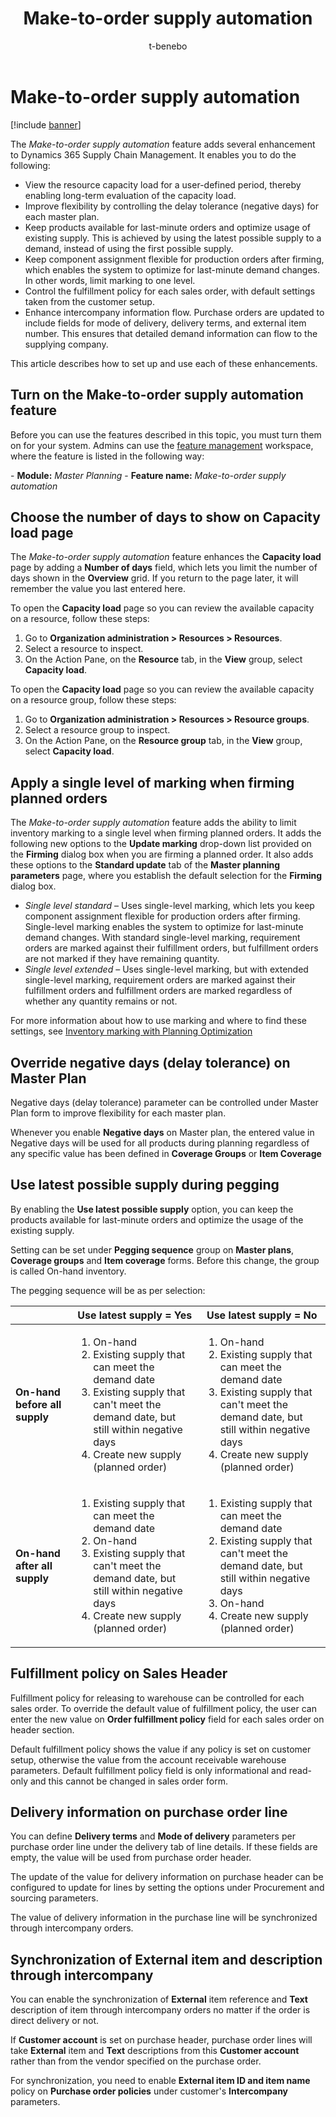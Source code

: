 ﻿---
title: Make-to-order supply automation
description: This article describes how to set up and use the various enhancements added by the Make-to-order supply automation feature
author: t-benebo
ms.date: 07/27/2022
ms.topic: article
ms.search.form:
audience: Application User
ms.reviewer: kamaybac
ms.search.region: Global
ms.author: benebotg
ms.search.validFrom: 2022-07-27
ms.dyn365.ops.version: 10.0.29
---

# Make-to-order supply automation

[!include [banner](../includes/banner.md)]

<!-- KFM: Does any part of this feature rely on Planning Optimization? I.e., where should this go in the TOC? -->

The *Make-to-order supply automation* feature adds several enhancement to Dynamics 365 Supply Chain Management. It enables you to do the following:

- View the resource capacity load for a user-defined period, thereby enabling long-term evaluation of the capacity load.
- Improve flexibility by controlling the delay tolerance (negative days) for each master plan.
- Keep products available for last-minute orders and optimize usage of existing supply. This is achieved by using the latest possible supply to a demand, instead of using the first possible supply.
- Keep component assignment flexible for production orders after firming, which enables the system to optimize for last-minute demand changes. In other words, limit marking to one level.
- Control the fulfillment policy for each sales order, with default settings taken from the customer setup.
- Enhance intercompany information flow. Purchase orders are updated to include fields for mode of delivery, delivery terms, and external item number. This ensures that detailed demand information can flow to the supplying company.

This article describes how to set up and use each of these enhancements.

## Turn on the Make-to-order supply automation feature

Before you can use the features described in this topic, you must turn them on for your system. Admins can use the [feature management](../../fin-ops-core/fin-ops/get-started/feature-management/feature-management-overview.md) workspace, where the feature is listed in the following way:

- **Module:** *Master Planning*
- **Feature name:** *Make-to-order supply automation*

## Choose the number of days to show on Capacity load page

The *Make-to-order supply automation* feature enhances the **Capacity load** page by adding a **Number of days** field, which lets you limit the number of days shown in the **Overview** grid. If you return to the page later, it will remember the value you last entered here.

<!-- KFM: Confirm the following two procedures. -->

To open the **Capacity load** page so you can review the available capacity on a resource, follow these steps:

1. Go to **Organization administration \> Resources \> Resources**.
1. Select a resource to inspect.
1. On the Action Pane, on the **Resource** tab, in the **View** group, select **Capacity load**.

To open the **Capacity load** page so you can review the available capacity on a resource group, follow these steps:

1. Go to **Organization administration \> Resources \> Resource groups**.
1. Select a resource group to inspect.
1. On the Action Pane, on the **Resource group** tab, in the **View** group, select **Capacity load**.

## Apply a single level of marking when firming planned orders

The *Make-to-order supply automation* feature adds the ability to limit inventory marking to a single level when firming planned orders. It adds the following new options to the **Update marking** drop-down list provided on the **Firming** dialog box when you are firming a planned order. It also adds these options to the **Standard update** tab of the **Master planning parameters** page, where you establish the default selection for the **Firming** dialog box. <!-- KFM: Confirm this. -->

- *Single level standard* – Uses single-level marking, which lets you keep component assignment flexible for production orders after firming. Single-level marking enables the system to optimize for last-minute demand changes. With standard single-level marking, requirement orders are marked against their fulfillment orders, but fulfillment orders are not marked if they have remaining quantity.
- *Single level extended* – Uses single-level marking, but with extended single-level marking, requirement orders are marked against their fulfillment orders and fulfillment orders are marked regardless of whether any quantity remains or not.

For more information about how to use marking and where to find these settings, see [Inventory marking with Planning Optimization](planning-optimization/marking.md) <!-- KFM: Confirm the new texts added to the target of this link. -->

## Override negative days (delay tolerance) on Master Plan

Negative days (delay tolerance) parameter can be controlled under Master Plan form to improve flexibility for each master plan.

Whenever you enable **Negative days** on Master plan, the entered value in Negative days will be used for all products during planning regardless of any specific value has been defined in **Coverage Groups** or **Item Coverage**

## Use latest possible supply during pegging

By enabling the **Use latest possible supply** option, you can keep the products available for last-minute orders and optimize the usage of the existing supply.

Setting can be set under **Pegging sequence** group on **Master plans**, **Coverage groups** and **Item coverage** forms. Before this change, the group is called On-hand inventory.

The pegging sequence will be as per selection:

|  | **Use latest supply = Yes** | **Use latest supply = No** |
|-------------------------|-------------------------|-------------------------|
| **On-hand before all supply** | <ol><li>On-hand</li><li>Existing supply that can meet the demand date</li><li>Existing supply that can't meet the demand date, but still within negative days</li><li>Create new supply (planned order)</li></ol> | <ol><li>On-hand</li><li>Existing supply that can meet the demand date</li><li>Existing supply that can't meet the demand date, but still within negative days</li><li>Create new supply (planned order)</li></ol> |
| **On-hand after all supply** | <ol><li>Existing supply that can meet the demand date</li><li>On-hand</li><li>Existing supply that can't meet the demand date, but still within negative days</li><li>Create new supply (planned order)</li></ol> | <ol><li>Existing supply that can meet the demand date</li><li>Existing supply that can't meet the demand date, but still within negative days</li><li>On-hand</li><li>Create new supply (planned order)</li></ol> |


## Fulfillment policy on Sales Header

Fulfillment policy for releasing to warehouse can be controlled for each sales order. To override the default value of fulfillment policy, the user can enter the new value on **Order fulfillment policy** field for each sales order on header section.

Default fulfillment policy shows the value if any policy is set on customer setup, otherwise the value from the account receivable warehouse parameters. Default fulfillment policy field is only informational and read-only and this cannot be changed in sales order form.

## Delivery information on purchase order line

You can define **Delivery terms** and **Mode of delivery** parameters per purchase order line under the delivery tab of line details. If these fields are empty, the value will be used from purchase order header.

The update of the value for delivery information on purchase header can be configured to update for lines by setting the options under Procurement and sourcing parameters.

The value of delivery information in the purchase line will be synchronized through intercompany orders.

## Synchronization of External item and description through intercompany

You can enable the synchronization of **External** item reference and **Text** description of item through intercompany orders no matter if the order is direct delivery or not.

If **Customer account** is set on purchase header, purchase order lines will take **External** item and **Text** descriptions from this **Customer account** rather than from the vendor specified on the purchase order.

For synchronization, you need to enable **External item ID and item name** policy on **Purchase order policies** under customer's **Intercompany** parameters.
